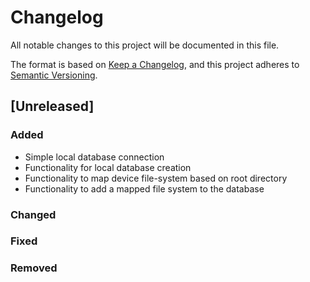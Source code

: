 # Changelog

All notable changes to this project will be documented in this file.

The format is based on [Keep a Changelog](https://keepachangelog.com/en/1.0.0/),
and this project adheres to [Semantic Versioning](https://semver.org/spec/v2.0.0.html).

## [Unreleased]

### Added
- Simple local database connection
- Functionality for local database creation
- Functionality to map device file-system based on root directory
- Functionality to add a mapped file system to the database

### Changed

### Fixed

### Removed

